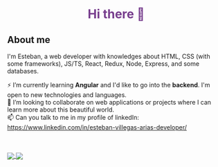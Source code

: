 <style>
  h1 {
    color: #783F8E;
  }

</style>

<h1 align="center">  Hi there 👋 </h1>

## About me

<p> I'm Esteban, a web developer with knowledges about HTML, CSS (with some frameworks), JS/TS, React, Redux, Node, Express, and some databases. <p>


⚡ I’m currently learning **Angular** and I'd like to go into the **backend**. I'm open to new technologies and languages. <br/>
👯 I’m looking to collaborate on web applications or projects where I can learn more about this beautiful world. <br/>
📫 Can you talk to me in my profile of linkedIn:   https://www.linkedin.com/in/esteban-villegas-arias-developer/ <br/>
  
  <br/>
  <br/>
<a href="https://github.com/anuraghazra/github-readme-stats">
  <img align="center" src="https://github-readme-stats.vercel.app/api/top-langs/?username=jeva2002&theme=synthwave" />
</a>
<a href="https://github.com/anuraghazra/github-readme-stats">
  <img align="center" src="https://github-readme-stats.vercel.app/api?username=jeva2002&theme=synthwave" />
</a>
